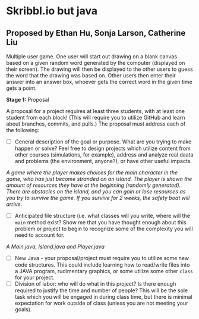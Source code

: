 # Skribbl.io but java

## Proposed by Ethan Hu, Sonja Larson, Catherine Liu

Multiple user game. One user will start out drawing on a blank canvas based on a given random word generated by the computer (displayed on their screen). The drawing will then be displayed to the other users to guess the word that the drawing was based on. Other users then enter their answer into an answer box, whoever gets the correct word in the given time gets a point.


**Stage 1:** Proposal

A proposal for a project requires at least three students,
with at least one student from each block! (This will require
you to utilize GitHub and learn about branches, commits, and pulls.)
The proposal must address each of the following:

- [ ] General description of the goal or purpose. What are you trying to make happen or solve? Feel free to design projects which utilize content from other courses (simulations, for example), address and analyze real daata and problems (the environment, anyone?), or have other useful impacts.

_A game where the player makes choices for the main character in the game, who has just become stranded on an island. The player is shown the amount of resources they have at the beginning (randomly generated). There are obstacles on the island, and you can gain or lose resources as you try to survive the game. If you survive for 2 weeks, the safety boat will arrive._

- [ ] Anticipated file structure (i.e. what classes will you write, where will the `main` method exist? Show me that you have thought enough about this problem or project to begin to recognize some of the complexity you will need to account for.

_A Main.java, Island.java and Player.java_

- [ ] New Java - your proposal/project must require you to utilize some new code structures. This could include learning how to read/write files into a JAVA program, rudimentary graphics, or some utilize some other `class` for your project.
- [ ] Division of labor: who will do what in this project? Is there enough required to justify the time and number of people? This will be the sole task which you will be engaged in during class time, but there is minimal expectation for work outside of class (unless you are not meeting your goals).
